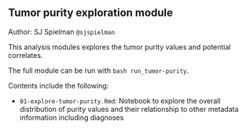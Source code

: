 ## Tumor purity exploration module

Author: SJ Spielman `@sjspielman`

This analysis modules explores the tumor purity values and potential correlates.

The full module can be run with `bash run_tumor-purity`.

Contents include the following:

- `01-explore-tumor-purity.Rmd`: Notebook to explore the overall distribution of purity values and their relationship to other metadata information including diagnoses